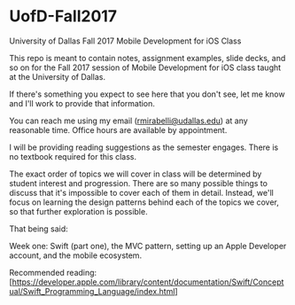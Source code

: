 # UofD-Fall2017
University of Dallas Fall 2017 Mobile Development for iOS Class

This repo is meant to contain notes, assignment examples, slide decks, and so on for the Fall 2017 session of Mobile Development for iOS class taught at the University of Dallas.

If there's something you expect to see here that you don't see, let me know and I'll work to provide that information.

You can reach me using my email (rmirabelli@udallas.edu) at any reasonable time. Office hours are available by appointment.

I will be providing reading suggestions as the semester engages. There is no textbook required for this class.

The exact order of topics we will cover in class will be determined by student interest and progression. There are so many possible things to discuss that it's impossible to cover each of them in detail. Instead, we'll focus on learning the design patterns behind each of the topics we cover, so that further exploration is possible.

That being said:

Week one: Swift (part one), the MVC pattern, setting up an Apple Developer account, and the mobile ecosystem.

Recommended reading: [https://developer.apple.com/library/content/documentation/Swift/Conceptual/Swift_Programming_Language/index.html]
